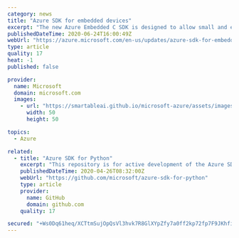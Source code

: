 ```yaml
---
category: news
title: "Azure SDK for embedded devices"
excerpt: "The new Azure Embedded C SDK is designed to allow small and embedded devices, such as IoT, to communicate with Azure services."
publishedDateTime: 2020-06-24T16:00:49Z
webUrl: "https://azure.microsoft.com/en-us/updates/azure-sdk-for-embedded-devices/"
type: article
quality: 17
heat: -1
published: false

provider:
  name: Microsoft
  domain: microsoft.com
  images:
    - url: "https://smartableai.github.io/microsoft-azure/assets/images/organizations/microsoft.com-50x50.jpg"
      width: 50
      height: 50

topics:
  - Azure

related:
  - title: "Azure SDK for Python"
    excerpt: "This repository is for active development of the Azure SDK for Python. For consumers of the SDK we recommend visiting our public developer docs at  or"
    publishedDateTime: 2020-04-26T08:32:00Z
    webUrl: "https://github.com/microsoft/azure-sdk-for-python"
    type: article
    provider:
      name: GitHub
      domain: github.com
    quality: 17

secured: "+Ws0Dq61heq/XCTtmSujOpQsVl3hvk7R8GlXYpZfy7a0ff2kp72fp7F9JKhfi8MPQRa9R266mNGbyzxeUOOWx5+mPnpirOTmRcjChT/tNHfXakIBb+cCJV79Dj7bGZKU3fd1Yhfkv1zAquXdySuNyeoYz+L+h4rxQZtvEzcQPsNv7oAreH50OrjNiUHoqsG31I5BAifOKqfP4W0LAiQqf4Jn/BdPyfZY5DUUlRkt9bnnDw2abi3gyy04JTiAFBIVQkH2P9LmfaXKFUnWd+rou086UbYMESRSkEXD5rPrWmgytcWo5VRR70Vlu9XyeOrrqfA6dYq00UIT/ACpgxafaA==;vRrF00lxMAkUTmKJk41EYg=="
---
```


